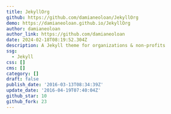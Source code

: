 ```yaml
---
title: JekyllOrg
github: https://github.com/damianeoloan/JekyllOrg
demo: https://damianeoloan.github.io/JekyllOrg
author: damianeoloan
author_link: https://github.com/damianeoloan
date: 2024-02-18T08:19:52.304Z
description: A Jekyll theme for organizations & non-profits
ssg:
  - Jekyll
css: []
cms: []
category: []
draft: false
publish_date: '2016-03-13T08:34:39Z'
update_date: '2016-04-19T07:40:04Z'
github_star: 10
github_fork: 23
---
```

